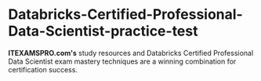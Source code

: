# Databricks-Certified-Professional-Data-Scientist-practice-test
**ITEXAMSPRO.com's** study resources and Databricks Certified Professional Data Scientist exam mastery techniques are a winning combination for certification success.
